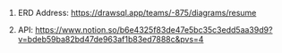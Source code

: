 1. ERD Address: https://drawsql.app/teams/-875/diagrams/resume

2. API: https://www.notion.so/b6e4325f83de47e5bc35c3edd5aa39d9?v=bdeb59ba82bd47de963af1b83ed7888c&pvs=4
